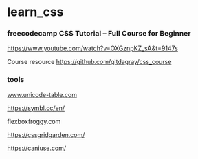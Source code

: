 # learn_css

### freecodecamp CSS Tutorial – Full Course for Beginner

https://www.youtube.com/watch?v=OXGznpKZ_sA&t=9147s

Course resource
https://github.com/gitdagray/css_course

### tools

www.unicode-table.com

https://symbl.cc/en/

flexboxfroggy.com

https://cssgridgarden.com/

https://caniuse.com/
